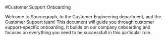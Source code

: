 #Customer Support Onboarding

Welcome to Sourcegraph, to the Customer Engineering department, and the Customer Support team! This document will guide you through customer support-specific onboarding. It builds on our company onboarding and focuses on everything you need to be successfull in this particular role.